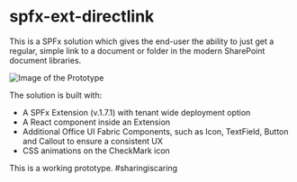 ﻿# spfx-ext-directlink
This is a SPFx solution which gives the end-user the ability to just get a regular, simple link to a document or folder in the modern SharePoint document libraries.

![Image of the Prototype](https://jonasbjerke.files.wordpress.com/2019/01/copydirectlink.png?w=450)

The solution is built with:
* A SPFx Extension (v.1.7.1) with tenant wide deployment option
* A React component inside an Extension
* Additional Office UI Fabric Components, such as Icon, TextField, Button and Callout to ensure a consistent UX
* CSS animations on the CheckMark icon

This is a working prototype. #sharingiscaring
